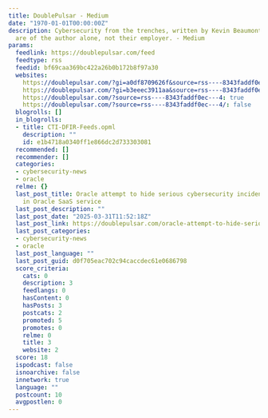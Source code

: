 ```yaml
---
title: DoublePulsar - Medium
date: "1970-01-01T00:00:00Z"
description: Cybersecurity from the trenches, written by Kevin Beaumont. Opinions
  are of the author alone, not their employer. - Medium
params:
  feedlink: https://doublepulsar.com/feed
  feedtype: rss
  feedid: bf69caa369bc422a26b0b172b8f97a30
  websites:
    https://doublepulsar.com/?gi=a0df8709626f&source=rss----8343faddf0ec---4%2F: false
    https://doublepulsar.com/?gi=b3eeec3911aa&source=rss----8343faddf0ec---4: false
    https://doublepulsar.com/?source=rss----8343faddf0ec---4: true
    https://doublepulsar.com/?source=rss----8343faddf0ec---4/: false
  blogrolls: []
  in_blogrolls:
  - title: CTI-DFIR-Feeds.opml
    description: ""
    id: e1b4718a0340ff1e866dc2d733303081
  recommended: []
  recommender: []
  categories:
  - cybersecurity-news
  - oracle
  relme: {}
  last_post_title: Oracle attempt to hide serious cybersecurity incident from customers
    in Oracle SaaS service
  last_post_description: ""
  last_post_date: "2025-03-31T11:52:18Z"
  last_post_link: https://doublepulsar.com/oracle-attempt-to-hide-serious-cybersecurity-incident-from-customers-in-oracle-saas-service-9231c8daff4a?source=rss----8343faddf0ec---4
  last_post_categories:
  - cybersecurity-news
  - oracle
  last_post_language: ""
  last_post_guid: d0f705eac702c94caccdec61e0686798
  score_criteria:
    cats: 0
    description: 3
    feedlangs: 0
    hasContent: 0
    hasPosts: 3
    postcats: 2
    promoted: 5
    promotes: 0
    relme: 0
    title: 3
    website: 2
  score: 18
  ispodcast: false
  isnoarchive: false
  innetwork: true
  language: ""
  postcount: 10
  avgpostlen: 0
---
```

